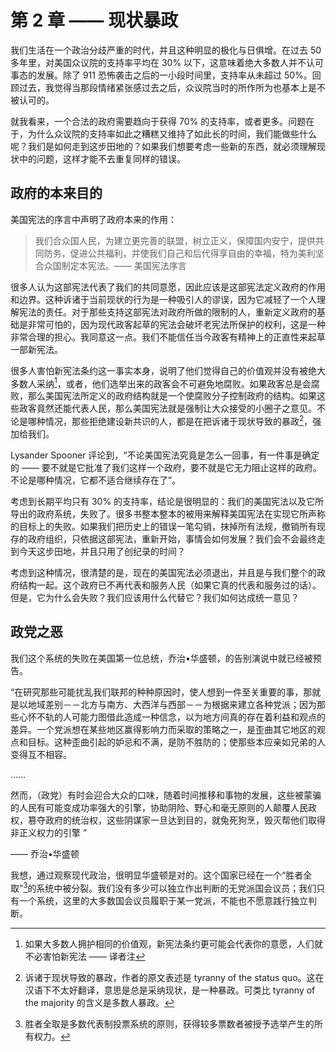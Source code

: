 # 第 2 章 —— 现状暴政

我们生活在一个政治分歧严重的时代，并且这种明显的极化与日俱增。在过去 50 多年里，对美国众议院的支持率平均在 30% 以下，这意味着绝大多数人并不认可事态的发展。除了 911 恐怖袭击之后的一小段时间里，支持率从未超过 50%。回顾过去，我觉得当那段情绪紧张感过去之后，众议院当时的所作所为也基本上是不被认可的。

就我看来，一个合法的政府需要趋向于获得 70% 的支持率，或者更多。问题在于，为什么众议院的支持率如此之糟糕又维持了如此长的时间，我们能做些什么呢？我们是如何走到这步田地的？如果我们想要考虑一些新的东西，就必须理解现状中的问题，这样才能不去重复同样的错误。

## 政府的本来目的

美国宪法的序言中声明了政府本来的作用：

> 我们合众国人民，为建立更完善的联盟，树立正义，保障国内安宁，提供共同防务，促进公共福利，并使我们自己和后代得享自由的幸福，特为美利坚合众国制定本宪法。—— 美国宪法序言

很多人认为这部宪法代表了我们的共同意愿，因此应该是这部宪法定义政府的作用和边界。这种诉诸于当前现状的行为是一种吸引人的谬误，因为它减轻了一个人理解宪法的责任。对于那些支持这部宪法对政府所做的限制的人，重新定义政府的基础是非常可怕的，因为现代政客起草的宪法会破坏老宪法所保护的权利，这是一种非常合理的担心。我同意这一点。我们不能信任当今政客有精神上的正直性来起草一部新宪法。

很多人害怕新宪法条约这一事实本身，说明了他们觉得自己的价值观并没有被绝大多数人采纳[^1]，或者，他们选举出来的政客会不可避免地腐败。如果政客总是会腐败，那么美国宪法所定义的政府结构就是一个使腐败分子控制政府的结构。如果这些政客竟然还能代表人民，那么美国宪法就是强制让大众接受的小圈子之意见。不论是哪种情况，那些拒绝建设新共识的人，都是在把诉诸于现状导致的暴政[^2]，强加给我们。

Lysander Spooner 评论到，“不论美国宪法究竟是怎么一回事，有一件事是确定的 —— 要不就是它批准了我们这样一个政府，要不就是它无力阻止这样的政府。不论是哪种情况，它都不适合继续存在了”。

考虑到长期平均只有 30% 的支持率，结论是很明显的：我们的美国宪法以及它所导出的政府系统，失败了。很多书整本整本的被用来解释美国宪法在实现它所声称的目标上的失败。如果我们把历史上的错误一笔勾销，抹掉所有法规，撤销所有现存的政府组织，只依据这部宪法，重新开始，事情会如何发展？我们会不会最终走到今天这步田地，并且只用了创纪录的时间？

考虑到这种情况，很清楚的是，现在的美国宪法必须退出，并且是与我们整个的政府结构一起。这个政府已不再代表和服务人民（如果它真的代表和服务过的话）。但是，它为什么会失败？我们应该用什么代替它？我们如何达成统一意见？

## 政党之恶

我们这个系统的失败在美国第一位总统，乔治•华盛顿，的告别演说中就已经被预告。

“在研究那些可能扰乱我们联邦的种种原因时，使人想到一件至关重要的事，那就是以地域差别－－北方与南方、大西洋与西部－－为根据来建立各种党派；因为那些心怀不轨的人可能力图借此造成一种信念，以为地方间真的存在着利益和观点的差异。一个党派想在某些地区赢得影响力而采取的策略之一，是歪曲其它地区的观点和目标。这种歪曲引起的妒忌和不满，是防不胜防的；使那些本应亲如兄弟的人变得互不相容。

……

然而，（政党）有时会迎合大众的口味，随着时间推移和事物的发展，这些被蒙骗的人民有可能变成功率强大的引擎，协助阴险、野心和毫无原则的人颠覆人民政权，篡夺政府的统治权，这些阴谋家一旦达到目的，就兔死狗烹，毁灭帮他们取得非正义权力的引擎
”

—— 乔治•华盛顿



我想，通过观察现代政治，很明显华盛顿是对的。这个国家已经在一个“胜者全取”[^3]的系统中被分裂。我们没有多少可以独立作出判断的无党派国会议员；我们只有一个系统，这里的大多数国会议员履职于某一党派，不能也不愿意践行独立判断。




[^1]: 如果大多数人拥护相同的价值观，新宪法条约更可能会代表你的意愿，人们就不必害怕新宪法 —— 译者注

[^2]: 诉诸于现状导致的暴政，作者的原文表述是 tyranny of the status quo。这在汉语下不太好翻译，意思是总是采纳现状，是一种暴政。可类比 tyranny of the majority 的含义是多数人暴政。

[^3]: 胜者全取是多数代表制投票系统的原则，获得较多票数者被授予选举产生的所有权力。

